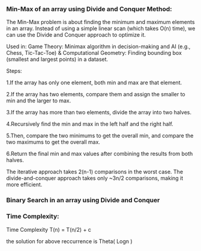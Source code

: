 ### Min-Max of an array using Divide and Conquer Method:
The Min-Max problem is about finding the minimum and maximum elements in an array. Instead of using a simple linear scan (which takes O(n) time), we can use the Divide and Conquer approach to optimize it.

Used in: Game Theory: Minimax algorithm in decision-making and AI (e.g., Chess, Tic-Tac-Toe) & Computational Geometry: Finding bounding box (smallest and largest points) in a dataset.

Steps:

1.If the array has only one element, both min and max are that element.

2.If the array has two elements, compare them and assign the smaller to min and the larger to max.

3.If the array has more than two elements, divide the array into two halves.

4.Recursively find the min and max in the left half and the right half.

5.Then, compare the two minimums to get the overall min, and compare the two maximums to get the overall max.

6.Return the final min and max values after combining the results from both halves.

The iterative approach takes 2(n-1) comparisons in the worst case. The divide-and-conquer approach takes only ~3n/2 comparisons, making it more efficient.

### Binary Search in an array using Divide and Conquer


### Time Complexity:
Time Complexity
T(n) = T(n/2) + c

the solution for above reccurrence is Theta( Logn )



